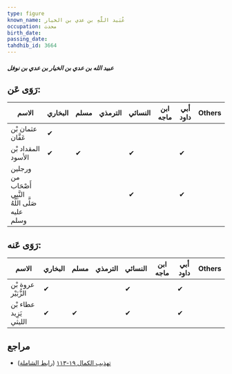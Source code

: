 ```yaml
---
type: figure
known_name: عُبَيد اللَّهِ بن عدي بن الخيار
occupation: محدث
birth_date:
passing_date:
tahdhib_id: 3664
---
```

##### عبيد الله بن عدي بن الخيار بن عدي بن نوفل

## رَوَى عَن:
| الاسم                                                | البخاري | مسلم | الترمذي | النسائي | ابن ماجه | أبي داود | Others |
| ---------------------------------------------------- | ------- | ---- | ------- | ------- | -------- | -------- | ------ |
| عثمان بْن عَفَّان                                    | ✔       |      |         |         |          |          |        |
| المقداد بْن الأسود                                   | ✔       | ✔    |         | ✔       |          | ✔        |        |
| ورجلين من أَصْحَاب النَّبِي صَلَّى اللَّهُ عليه وسلم |         |      |         | ✔       |          | ✔        |        |
## رَوَى عَنه:
| الاسم                  | البخاري | مسلم | الترمذي | النسائي | ابن ماجه | أبي داود | Others |
| ---------------------- | ------- | ---- | ------- | ------- | -------- | -------- | ------ |
| عروة بْن الزُّبَيْر    | ✔       |      |         | ✔       |          | ✔        |        |
| عطاء بْن يَزِيد الليثي | ✔       | ✔    |         | ✔       |          | ✔        |        |
## مراجع
- [تهذيب الكمال ١٩-١١٣](obsidian://open?vault=Tahdhib-al-Kamal&file=Figures/٣٦٦٤-عبيد%20الله%20بن%20عدي%20بن%20الخيار%20بن%20عدي%20بن%20نوفل) ([رابط الشاملة](https://shamela.ws/book/3722/9687))